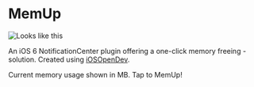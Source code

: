 MemUp
=====
![Looks like this](http://i.imgur.com/JEX5sez.png)

An iOS 6 NotificationCenter plugin offering a one-click memory freeing - solution.
Created using [iOSOpenDev](https://github.com/kokoabim/iOSOpenDev).

Current memory usage shown in MB. Tap to MemUp!
